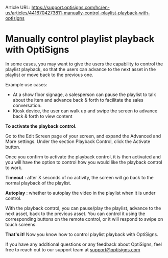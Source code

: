 Article URL: https://support.optisigns.com/hc/en-us/articles/4416704273811-manually-control-playlist-playback-with-optisigns

# Manually control playlist playback with OptiSigns

In some cases, you may want to give the users the capability to control the
playlist playback, so that the users can advance to the next asset in the
playlist or move back to the previous one.

Example use cases:

  * At a show floor signage, a salesperson can pause the playlist to talk about the item and advance back & forth to facilitate the sales conversation.
  * Kiosk device, the user can walk up and swipe the screen to advance back & forth to view content 

**To activate the playback control.**

Go to the Edit Screen page of your screen, and expand the Advanced and More
settings. Under the section Playback Control, click the Activate button.

Once you confirm to activate the playback control, it is then activated and
you will have the option to control how you would like the playback control to
work.

**Timeout** : after X seconds of no activity, the screen will go back to the
normal playback of the playlist.

**Autoplay** : whether to autoplay the video in the playlist when it is under
control.

With the playback control, you can pause/play the playlist, advance to the
next asset, back to the previous asset. You can control it using the
corresponding buttons on the remote control, or it will respond to swipe on
touch screens.

**That's it!** Now you know how to control playlist playback with OptiSigns.

If you have any additional questions or any feedback about OptiSigns, feel
free to reach out to our support team at
[support@optisigns.com](mailto:support@optisigns.com)

